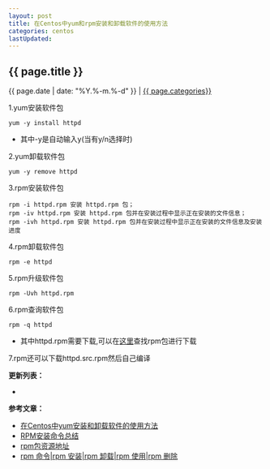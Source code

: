 ```yaml
---
layout: post
title: 在Centos中yum和rpm安装和卸载软件的使用方法
categories: centos
lastUpdated:
---
```


## {{ page.title }}

{{ page.date | date: "%Y.%-m.%-d" }} | <a href="/archive#{{ page.categories }}">{{ page.categories}}</a>

  
1.yum安装软件包

```
yum -y install httpd
```

* 其中-y是自动输入y(当有y/n选择时)

2.yum卸载软件包

```
yum -y remove httpd
```

3.rpm安装软件包

```
rpm -i httpd.rpm 安装 httpd.rpm 包；
rpm -iv httpd.rpm 安装 httpd.rpm 包并在安装过程中显示正在安装的文件信息；
rpm -ivh httpd.rpm 安装 httpd.rpm 包并在安装过程中显示正在安装的文件信息及安装进度
```

4.rpm卸载软件包

```
rpm -e httpd
```

5.rpm升级软件包

```
rpm -Uvh httpd.rpm
```

6.rpm查询软件包

```
rpm -q httpd
```

* 其中httpd.rpm需要下载,可以在[这里][3]查找rpm包进行下载

7.rpm还可以下载httpd.src.rpm然后自己编译

**更新列表：**

*



**参考文章：**

* [在Centos中yum安装和卸载软件的使用方法][1]
* [RPM安装命令总结][2]
* [rpm包资源地址][3]
* [rpm 命令|rpm 安装|rpm 卸载|rpm 使用|rpm 删除][4]

[1]: http://gzmaster.blog.51cto.com/299556/72278
[2]: http://www.cnblogs.com/zqwang0929/p/3352237.html
[3]: http://rpmfind.net/
[4]: http://www.jb51.net/LINUXjishu/10984.html